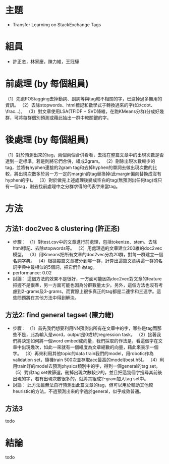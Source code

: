 # 主題
- Transfer Learning on StackExchange Tags
# 組員
- 許正忞，林家慶，陳力維，王冠驊
# 前處理 (by 每個組員)
（1）先跑POStagging去掉動詞、副詞等與tag較不相關的字，已濾掉過多無用的資訊。
（2）去除stopwords、html標記和數學式子轉換過來的字(如:\cdot、\frac...)。
（3）對文章使用LSA(TFIDF + SVD降維，在跑KMeans分群)分成好幾群，可將每群個別預測或藉此抽出一群中較關鍵的字。
# 後處理 (by 每個組員)
（1）對於預測出來的tag，兩個兩個合併看看，去找在整篇文章中的出現次數是否達到一定標準，若是則將它們合併，組成2gram。
（2）刪除出現次數較少的tag，並將有hyphen連接的2gram tag和去掉hyphen的單詞去做出現次數的比較，將出現次數多於另一方一定的margin的tag替換掉(此margin偏向替換成沒有hyphen的字)。
（3）對於做完上述處理後變成空白的tag(無預測出任何tag)或只有一個tag，則去找前處理中之分群求得的代表字來當tag。
# 方法
## 方法1: doc2vec & clustering (許正忞)
- 步驟：
（1）對test.csv中的文章進行前處理，包括tokenize、stem、去除html標記、去除stopwords等。
（2）用處理過的文章建立200維的doc2vec模型。
（3）用Kmeans把所有文章的doc2vec分為20群，對每一群建立一個名詞字典。
（4）根據每篇文章被分到哪一群，計算出這篇文章與這一群的名詞字典中最相似的5個詞，把它們作為tag。
- performance: 0.02
- 討論：
這個方法的效果不是很好，一方面可能因為doc2vec對文章的feature把握不是很準，另一方面可能也因為分群數量太少。另外，這個方法也沒有考慮到2-grams及3-grams，而實際上很多真正的tag都是二連字和三連字。這些問題將在其他方法中得到解決。

## 方法2: find general tagset (陳力維)
- 步驟：
（1）首先我們想要利用NN預測出所有在文章中的字，哪些是tag而那些不是，此為輸入是word，output是0或1的regression task。 
（2）接著我們將決定如何將一個word embed成向量，我們採取的作法是，看這個字在文章中出現幾次，如此一來就有一個維度為文章總數的向量，藉此來表示一個字。
（3）再來利用其他topic的data train我們的model，用robotic作為validation set，隨機train 500次並存取acc最高的model(best.h5)。
（4）利用train好的model去預測physics類別中的字，得到一個general的tag set。
（5）對此tag set做篩選，刪掉出現次數較少的，並且把這幾個字搜尋其前後出現的字，若有出現次數很多的，就將其組成2-gram加入tag set中。
- 討論：
此方法雖無法自行預測出此篇文章的tag，但可以用於輔助其他較heuristic的方法。不過預測出來的字過於general，似乎成效普通。
## 方法3
todo

# 結論
todo
